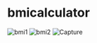 # bmicalculator

![bmi1](https://user-images.githubusercontent.com/88321261/163523497-21aa7fad-82ed-40f1-a56c-6091d889337f.PNG)
![bmi2](https://user-images.githubusercontent.com/88321261/163523506-85e369b8-8bfc-460a-8dbc-d946068972a9.PNG)
![Capture](https://user-images.githubusercontent.com/88321261/163523509-d0b1e64f-4a67-41ae-be98-575d4e88ca2b.PNG)
